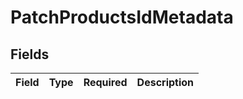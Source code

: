 # PatchProductsIdMetadata


## Fields

| Field       | Type        | Required    | Description |
| ----------- | ----------- | ----------- | ----------- |